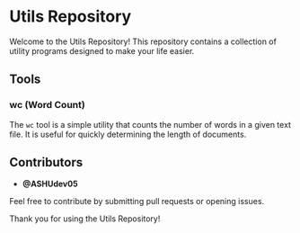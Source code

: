 # Utils Repository

Welcome to the Utils Repository! This repository contains a collection of utility programs designed to make your life easier. 

## Tools

### wc (Word Count)
The `wc` tool is a simple utility that counts the number of words in a given text file. It is useful for quickly determining the length of documents.

## Contributors

- **@ASHUdev05**

Feel free to contribute by submitting pull requests or opening issues.

Thank you for using the Utils Repository!